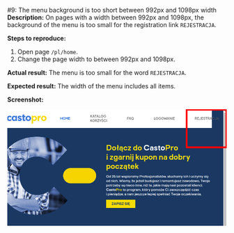 #9:  The menu background is too short between 992px and 1098px width
**Description:** On pages with a width between 992px and 1098px, the background of the menu is too small for the registration link `REJESTRACJA`.

**Steps to reproduce:**
1. Open page `/pl/home`.
2. Change the page width to between 992px and 1098px.

**Actual result:** The menu is too small for the word `REJESTRACJA`.

**Expected result:** The width of the menu includes all items.

**Screenshot:**

![CastoPro09](https://raw.githubusercontent.com/lukmarcus/Today-I-Learned/main/Test_Case_Studies/CastoPro/09.png)